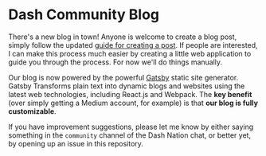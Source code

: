 # Dash Community Blog

There's a new blog in town!  Anyone is welcome to create a blog post, simply follow the updated [guide for creating a post](https://github.com/dashcommunity/guides/blob/master/create_blog_post.md).  If people are interested, I can make this process much easier by creating a little web application to guide you through the process.  For now we'll do things manually.  

Our blog is now powered by the powerful [Gatsby](https://github.com/gatsbyjs/gatsby) static site generator. Gatsby Transforms plain text into dynamic blogs and websites using the latest web technologies, including React.js and Webpack.  The **key benefit** (over simply getting a Medium account, for example) is that **our blog is fully customizable**.  

If you have improvement suggestions, please let me know by either saying something in the `community` channel of the Dash Nation chat, or better yet, by opening up an issue in this repository.
